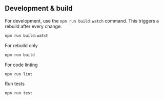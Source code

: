 ## Development & build

For development, use the `npm run build:watch` command. This triggers a rebuild after every change.
```bash
npm run build:watch
```

For rebuild only
```bash
npm run build
```

For code linting
```bash
npm run lint
```

Run tests
```bash
npm run test
```
